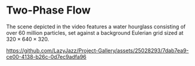 # Two-Phase Flow

The scene depicted in the video features a water hourglass consisting of over 60 million particles, set against a background Eulerian grid sized at $320 \times 640 \times 320$.


https://github.com/LazyJazz/Project-Gallery/assets/25028293/7dab7ea9-ce00-4138-b26c-0d7ec9adfa96

